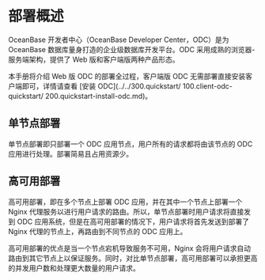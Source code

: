 部署概述 
=========================

OceanBase 开发者中心（OceanBase Developer Center，ODC）是为 OceanBase 数据库量身打造的企业级数据库开发平台。ODC 采用成熟的浏览器-服务端架构，提供了 Web 版和客户端版两种产品形态。

本手册将介绍 Web 版 ODC 的部署全过程，客户端版 ODC 无需部署直接安装客户端即可，详情请查看 [安装 ODC](../../300.quickstart/
100.client-odc-quickstart/
200.quickstart-install-odc.md)。

单节点部署 
--------------------------

单节点部署即只部署一个 ODC 应用节点，用户所有的请求都将由该节点的 ODC 应用进行处理。部署简易且占用资源少。

高可用部署 
--------------------------

高可用部署，即在多个节点上部署 ODC 应用，并在其中一个节点上部署一个 Nginx 代理服务以进行用户请求的路由。所以，单节点部署时用户请求将直接发到 ODC 应用系统，但是在高可用部署的情况下，用户请求将首先发送到部署了 Nginx 代理的节点上，再路由到不同节点的 ODC 应用上。

高可用部署的优点是当一个节点宕机导致服务不可用，Nginx 会将用户请求自动路由到其它节点上以保证服务。同时，对比单节点部署，高可用部署可以承担更高的并发用户数和处理更大数量的用户请求。
